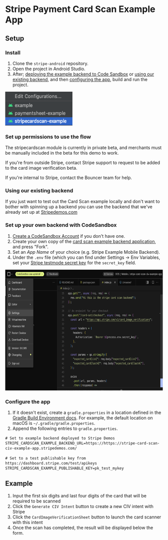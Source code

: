 # Stripe Payment Card Scan Example App

## Setup

### Install
1. Clone the `stripe-android` repository.
2. Open the project in Android Studio.
3. After; [deploying the example backend to Code Sandbox](#set-up-your-own-backend-with-codesandbox) or [using our existing backend](#using-our-existing-backend), and then [configuring the app](#configure-the-app), build and run the project.

<img width="215" height="108" src="https://raw.githubusercontent.com/stripe/stripe-android/master/stripecardscan-example/images/run_project.png" />

### Set up permissions to use the flow
The stripecardscan module is currently in private beta, and merchants must be manually included in the beta for this demo to work.

If you're from outside Stripe, contact Stripe support to request to be added to the card image verification beta.

If you're internal to Stripe, contact the Bouncer team for help.

### Using our existing backend
If you just want to test out the Card Scan example locally and don't want to bother with spinning up a backend you can use the backend that we've already set up at [Stripedemos.com](https://https://stripe-card-scan-civ-example-app.stripedemos.com/)

### Set up your own backend with CodeSandbox
1. [Create a CodeSandbox Account](https://codesandbox.io/signin) if you don't have one.
2. Create your own copy of the [card scan example backend application](https://codesandbox.io/p/devbox/stripe-card-scan-civ-example-app-d7sjq9/),
   and press "Fork". 
3. Set an _App Name_ of your choice (e.g. Stripe Example Mobile Backend).
4. Under the `.env` file (which you can find under Settings -> Env Variables, set your [Stripe testmode secret key](https://dashboard.stripe.com/test/apikeys)
   for the `secret_key` field.

<img width="700" height="386" src="https://raw.githubusercontent.com/stripe/stripe-android/master/stripecardscan-example/images/how_to_get_to_settings.png" />

### Configure the app
1. If it doesn't exist, create a `gradle.properties` in a location defined in the
   [Gradle Build Environment docs](https://docs.gradle.org/current/userguide/build_environment.html#sec:gradle_configuration_properties).
   For example, the default location on macOS is `~/.gradle/gradle.properties`.
2. Append the following entries to `gradle.properties`.

```
# Set to example backend deployed to Stripe Demos
STRIPE_CARDSCAN_EXAMPLE_BACKEND_URL=https://https://stripe-card-scan-civ-example-app.stripedemos.com/

# Set to a test publishable key from https://dashboard.stripe.com/test/apikeys
STRIPE_CARDSCAN_EXAMPLE_PUBLISHABLE_KEY=pk_test_mykey
```

## Example
1. Input the first six digits and last four digits of the card that will be required to be scanned
2. Click the `Generate CIV Intent` button to create a new CIV intent with Stripe
3. Click the `CardImageVerificationSheet` button to launch the card scanner with this intent
4. Once the scan has completed, the result will be displayed below the form.
